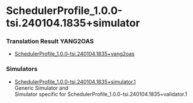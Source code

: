 # SchedulerProfile_1.0.0-tsi.240104.1835+simulator  

### Translation Result YANG2OAS  
- [SchedulerProfile_1.0.0-tsi.240104.1835+yang2oas](./SchedulerProfile_1.0.0-tsi.240104.1835+yang2oas.yaml)  

### Simulators  
- [SchedulerProfile_1.0.0-tsi.240104.1835+simulator.1](./SchedulerProfile_1.0.0-tsi.240104.1835+simulator.1.yaml)  
  Generic Simulator and  
  Simulator specific for SchedulerProfile_1.0.0-tsi.240104.1835+validator.1  

